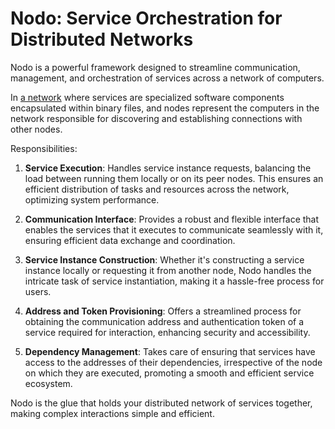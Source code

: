 # Nodo: Service Orchestration for Distributed Networks

Nodo is a powerful framework designed to streamline communication, management, and orchestration of services 
across a network of computers. 

In [a network](https://github.com/jossemii/distributed-harmony-embracing-cellular-automata) where
services are specialized software components encapsulated within binary files, and nodes represent the computers in 
the network responsible for discovering and establishing connections with other nodes.

Responsibilities:

1. **Service Execution**: Handles service instance requests, balancing the load between running them 
locally or on its peer nodes. This ensures an efficient distribution of tasks and resources across the network, 
optimizing system performance.

2. **Communication Interface**: Provides a robust and flexible interface that enables the services that it executes
to communicate seamlessly with it, ensuring efficient data exchange and coordination.

3. **Service Instance Construction**: Whether it's constructing a service instance locally or requesting it 
from another node, Nodo handles the intricate task of service instantiation, making it a hassle-free process for users.

4. **Address and Token Provisioning**: Offers a streamlined process for obtaining the communication address and 
authentication token of a service required for interaction, enhancing security and accessibility.

5. **Dependency Management**: Takes care of ensuring that services have access to the addresses of their 
dependencies, irrespective of the node on which they are executed, promoting a smooth and efficient service ecosystem.

Nodo is the glue that holds your distributed network of services together, making complex interactions 
simple and efficient.
